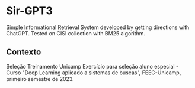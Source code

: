 # Sir-GPT3
Simple Informational Retrieval System developed by getting directions with ChatGPT. Tested on CISI collection with BM25 algorithm.


## Contexto
Seleção Treinamento Unicamp
Exercício para seleção aluno especial - Curso "Deep Learning aplicado a sistemas de
buscas", FEEC-Unicamp, primeiro semestre de 2023.
